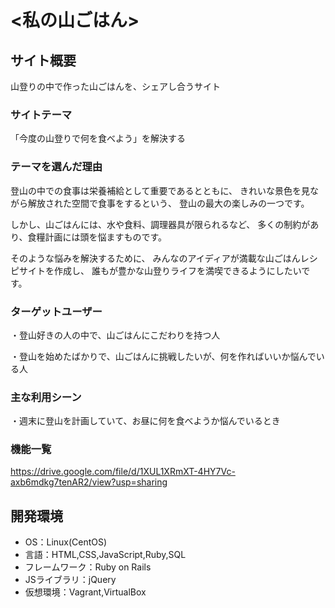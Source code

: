 # <私の山ごはん>

## サイト概要
山登りの中で作った山ごはんを、シェアし合うサイト

### サイトテーマ
「今度の山登りで何を食べよう」を解決する

### テーマを選んだ理由
登山の中での食事は栄養補給として重要であるとともに、
きれいな景色を見ながら解放された空間で食事をするという、
登山の最大の楽しみの一つです。

しかし、山ごはんには、水や食料、調理器具が限られるなど、
多くの制約があり、食糧計画には頭を悩ますものです。

そのような悩みを解決するために、
みんなのアイディアが満載な山ごはんレシピサイトを作成し、
誰もが豊かな山登りライフを満喫できるようにしたいです。

### ターゲットユーザー
・登山好きの人の中で、山ごはんにこだわりを持つ人

・登山を始めたばかりで、山ごはんに挑戦したいが、何を作ればいいか悩んでいる人

### 主な利用シーン
・週末に登山を計画していて、お昼に何を食べようか悩んでいるとき

### 機能一覧
https://drive.google.com/file/d/1XUL1XRmXT-4HY7Vc-axb6mdkg7tenAR2/view?usp=sharing

## 開発環境
- OS：Linux(CentOS)
- 言語：HTML,CSS,JavaScript,Ruby,SQL
- フレームワーク：Ruby on Rails
- JSライブラリ：jQuery
- 仮想環境：Vagrant,VirtualBox
